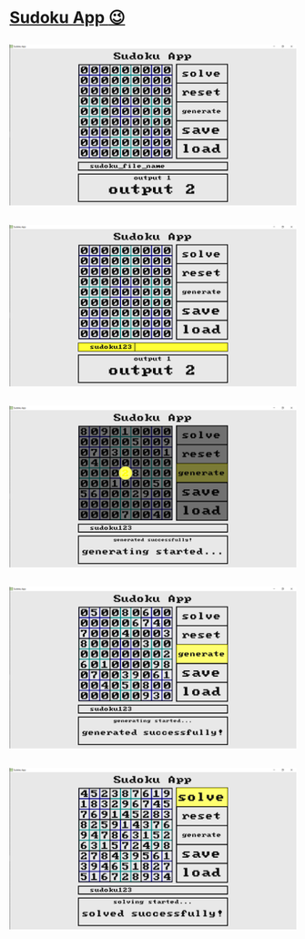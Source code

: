 # [Sudoku App :wink:](https://paulinek-13.github.io/Sudoku-App/)
## ![sudoku_app_1](images/sudoku_app_1.png)
## ![sudoku_app_2](images/sudoku_app_2.png)
## ![sudoku_app_3](images/sudoku_app_3.png)
## ![sudoku_app_4](images/sudoku_app_4.png)
## ![sudoku_app_5](images/sudoku_app_5.png)